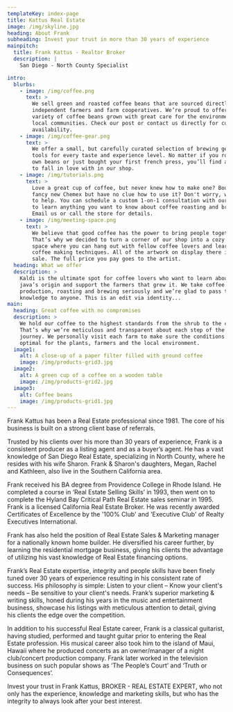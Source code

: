 ```yaml
---
templateKey: index-page
title: Kattus Real Estate
image: /img/skyline.jpg
heading: About Frank
subheading: Invest your trust in more than 30 years of experience
mainpitch:
  title: Frank Kattus - Realtor Broker
  description: |
    San Diego - North County Specialist

intro:
  blurbs:
    - image: /img/coffee.png
      text: >
        We sell green and roasted coffee beans that are sourced directly from
        independent farmers and farm cooperatives. We’re proud to offer a
        variety of coffee beans grown with great care for the environment and
        local communities. Check our post or contact us directly for current
        availability.
    - image: /img/coffee-gear.png
      text: >
        We offer a small, but carefully curated selection of brewing gear and
        tools for every taste and experience level. No matter if you roast your
        own beans or just bought your first french press, you’ll find a gadget
        to fall in love with in our shop.
    - image: /img/tutorials.png
      text: >
        Love a great cup of coffee, but never knew how to make one? Bought a
        fancy new Chemex but have no clue how to use it? Don't worry, we’re here
        to help. You can schedule a custom 1-on-1 consultation with our baristas
        to learn anything you want to know about coffee roasting and brewing.
        Email us or call the store for details.
    - image: /img/meeting-space.png
      text: >
        We believe that good coffee has the power to bring people together.
        That’s why we decided to turn a corner of our shop into a cozy meeting
        space where you can hang out with fellow coffee lovers and learn about
        coffee making techniques. All of the artwork on display there is for
        sale. The full price you pay goes to the artist.
  heading: What we offer
  description: >
    Kaldi is the ultimate spot for coffee lovers who want to learn about their
    java’s origin and support the farmers that grew it. We take coffee
    production, roasting and brewing seriously and we’re glad to pass that
    knowledge to anyone. This is an edit via identity...
main:
  heading: Great coffee with no compromises
  description: >
    We hold our coffee to the highest standards from the shrub to the cup.
    That’s why we’re meticulous and transparent about each step of the coffee’s
    journey. We personally visit each farm to make sure the conditions are
    optimal for the plants, farmers and the local environment.
  image1:
    alt: A close-up of a paper filter filled with ground coffee
    image: /img/products-grid3.jpg
  image2:
    alt: A green cup of a coffee on a wooden table
    image: /img/products-grid2.jpg
  image3:
    alt: Coffee beans
    image: /img/products-grid1.jpg
---
```


Frank Kattus has been a Real Estate professional since 1981.  The core of his business is built on a strong client base of referrals.

Trusted by his clients over his more than 30 years of experience, Frank is a consistent producer as a listing agent and as a buyer’s agent.  He has a vast knowledge of San Diego Real Estate, specializing in North County, where he resides with his wife Sharon.  Frank & Sharon's daughters, Megan, Rachel and Kathleen, also live in the Southern California area.

Frank received his BA degree from Providence College in Rhode Island.  He completed a course in ‘Real Estate Selling Skills’ in 1993, then went on to complete the Hyland Bay Critical Path Real Estate sales seminar in 1995.  Frank is a licensed California Real Estate Broker.  He was recently awarded Certificates of Excellence by the '100% Club' and 'Executive Club' of Realty Executives International. 

Frank has also held the position of Real Estate Sales & Marketing manager for a nationally known home builder.  He diversified his career further, by learning the residential mortgage business, giving his clients the advantage of utilizing his vast knowledge of Real Estate financing options.

Frank’s Real Estate expertise, integrity and people skills have been finely tuned over 30 years of experience resulting in his consistent rate of success.  His philosophy is simple:  Listen to your client – Know your client's needs – Be sensitive to your client's needs.  Frank’s superior marketing & writing skills, honed during his years in the music and entertainment business, showcase his listings with meticulous attention to detail, giving his clients the edge over the competition.

In addition to his successful Real Estate career, Frank is a classical guitarist, having studied, performed and taught guitar prior to entering the Real Estate profession.  His musical career also took him to the island of Maui, Hawaii where he produced concerts as an owner/manager of a night club/concert production company.  Frank later worked in the television business on such popular shows as ‘The People’s Court’ and ‘Truth or Consequences’.

Invest your trust in Frank Kattus, BROKER - REAL ESTATE EXPERT, who not only has the experience, knowledge and marketing skills, but who has the integrity to always look after your best interest.